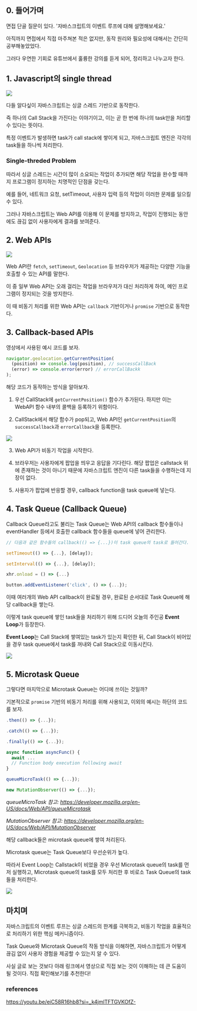 ## 0. 들어가며

면접 단골 질문이 있다. '자바스크립트의 이벤트 루프에 대해 설명해보세요.'

아직까지 면접에서 직접 마주쳐본 적은 없지만, 동작 원리와 필요성에 대해서는 간단히 공부해놓았었다.

그러다 우연한 기회로 유튜브에서 훌륭한 강의를 듣게 되어, 정리하고 나누고자 한다.

## 1. Javascript의 single thread

![](https://velog.velcdn.com/images/hayou/post/409f4530-1bb4-4d3d-bdd1-71797a8dc316/image.png)

다들 알다싶이 자바스크립트는 싱글 스레드 기반으로 동작한다.

즉 하나의 Call Stack을 가진다는 이야기이고, 이는 곧 한 번에 하나의 task만을 처리할 수 있다는 뜻이다.

특정 이벤트가 발생하면 task가 call stack에 쌓이게 되고, 자바스크립트 엔진은 각각의 task들을 하나씩 처리한다.

### Single-threded Problem

따라서 싱글 스레드는 시간이 많이 소요되는 작업이 추가되면 해당 작업을 완수할 때까지 프로그램이 정지하는 치명적인 단점을 갖는다.

예를 들어, 네트워크 요청, setTimeout, 사용자 입력 등의 작업이 이러한 문제를 일으킬 수 있다.

그러나 자바스크립트는 Web API를 이용해 이 문제를 방지하고, 작업이 진행되는 동안에도 끊김 없이 사용자에게 결과를 보여준다.

## 2. Web APIs

![](https://velog.velcdn.com/images/hayou/post/98038ce0-1c52-4810-b846-e8ed15da7c10/image.png)

Web API란 `fetch`, `setTimeout`, `Geolocation` 등 브라우저가 제공하는 다양한 기능을 호출할 수 있는 API를 말한다.

이 중 일부 Web API는 오래 걸리는 작업을 브라우저가 대신 처리하게 하여, 메인 프로그램이 정지되는 것을 방지한다.

이 때 비동기 처리를 위한 Web API는 `callback` 기반이거나 `promise` 기반으로 동작한다.

## 3. Callback-based APIs

영상에서 사용된 예시 코드를 보자.

```js
navigator.geolocation.getCurrentPosition(
  (position) => console.log(position), // successCallBack
  (error) => console.error(error) // errorCallBackk
);
```

해당 코드가 동작하는 방식을 알아보자.

1. 우선 CallStack에 `getCurrentPosition()` 함수가 추가된다.
   하지만 이는 WebAPI 함수 내부의 콜백을 등록하기 위함이다.

2. CallStack에서 해당 함수가 pop되고, Web API인 `getCurrentPosition`의 `successCallback`과 `errorCallback`을 등록한다.

![](https://velog.velcdn.com/images/hayou/post/dd3df9cc-80eb-4789-9a88-f4daf762b831/image.png)

3. Web API가 비동기 작업을 시작한다.

4. 브라우저는 사용자에게 팝업을 띄우고 응답을 기다린다.
   해당 팝업은 callstack 위에 존재하는 것이 아니기 때문에 자바스크립트 엔진이 다른 task들을 수행하는데 지장이 없다.

5. 사용자가 팝업에 반응할 경우, callback function을 task queue에 넣는다.

## 4. Task Queue (Callback Queue)

Callback Queue라고도 불리는 Task Queue는 Web API의 callback 함수들이나 eventHandler 등에서 호출한 callback 함수들을 queue에 넣어 관리한다.

```js
// 다음과 같은 함수들의 callback(() => {...})이 task queue의 task로 들어간다.

setTimeout(() => {...}, [delay]);

setInterval(() => {...}, [delay]);

xhr.onload = () => {...}

button.addEventListener('click', () => {...});
```

이때 여러개의 Web API callback이 완료될 경우, 완료된 순서대로 Task Queue에 해당 callback을 쌓는다.

이렇게 task queue에 쌓인 task들을 처리하기 위해 드디어 오늘의 주인공 **Event Loop**가 등장한다.

**Event Loop**는 Call Stack에 쌓여있는 task가 있는지 확인한 뒤, Call Stack이 비어있을 경우 task queue에서 task를 꺼내와 Call Stack으로 이동시킨다.

![](https://velog.velcdn.com/images/hayou/post/6547301f-73ee-49af-b73f-994253c3b506/image.png)

## 5. Microtask Queue

그렇다면 마지막으로 Microtask Queue는 어디에 쓰이는 것일까?

기본적으로 `promise` 기반의 비동기 처리를 위해 사용되고, 이외의 예시는 하단의 코드를 보자.

```js
.then(() => {...});

.catch(() => {...});

.finally(() => {...});

async function asyncFunc() {
  await ...
  // Function body execution following await
}

queueMicroTask(() => {...});

new MutationObserver(() => {...});

```

_queueMicroTask 참고: https://developer.mozilla.org/en-US/docs/Web/API/queueMicrotask_

_MutationObserver 참고: https://developer.mozilla.org/en-US/docs/Web/API/MutationObserver_

해당 callback들은 microtask queue에 쌓여 처리된다.

Microtask queue는 Task Queue보다 우선순위가 높다.

따라서 Event Loop는 Callstack이 비었을 경우 우선 Microtask queue의 task를 먼저 실행하고, Microtask queue의 task를 모두 처리한 후 비로소 Task Queue의 task들을 처리한다.

![](https://velog.velcdn.com/images/hayou/post/14b6ca49-4077-48a9-8b05-4da4fdebbd5a/image.png)

## 마치며

자바스크립트의 이벤트 루프는 싱글 스레드의 한계를 극복하고, 비동기 작업을 효율적으로 처리하기 위한 핵심 메커니즘이다.

Task Queue와 Microtask Queue의 작동 방식을 이해하면, 자바스크립트가 어떻게 끊김 없이 사용자 경험을 제공할 수 있는지 알 수 있다.

사실 글로 보는 것보다 아래 링크에서 영상으로 직접 보는 것이 이해하는 데 큰 도움이 될 것이다. 직접 확인해보기를 추천한다!

### references

https://youtu.be/eiC58R16hb8?si=_k4jmlTFTGVKOfZ-
